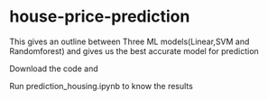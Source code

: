 # house-price-prediction

This gives an outline between Three ML models(Linear,SVM and Randomforest) and gives us the best accurate 
model for prediction


Download the code and

Run prediction_housing.ipynb to know the results
